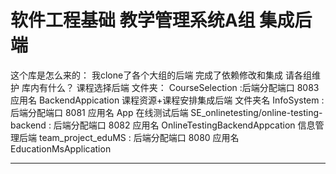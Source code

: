 ﻿# 软件工程基础 教学管理系统A组 集成后端

这个库是怎么来的：
我clone了各个大组的后端 完成了依赖修改和集成 请各组维护
库内有什么？
课程选择后端 文件夹： CourseSelection :后端分配端口 8083 应用名 BackendAppication
课程资源+课程安排集成后端 文件夹名 InfoSystem : 后端分配端口 8081 应用名 App 
在线测试后端 SE_onlinetesting/online-testing-backend : 后端分配端口 8082 应用名 OnlineTestingBackendAppcation
信息管理后端 team_project_eduMS : 后端分配端口 8080 应用名 EducationMsApplication

---

